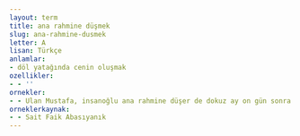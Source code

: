 ```yaml
---
layout: term
title: ana rahmine düşmek
slug: ana-rahmine-dusmek
letter: A
lisan: Türkçe
anlamlar:
- döl yatağında cenin oluşmak
ozellikler:
- - ''
ornekler:
- - Ulan Mustafa, insanoğlu ana rahmine düşer de dokuz ay on gün sonra capcanlı fırlar.
orneklerkaynak:
- - Sait Faik Abasıyanık
---
```

